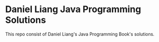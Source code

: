 # Daniel Liang Java Programming Solutions
This repo consist of Daniel Liang's Java Programming Book's solutions.
